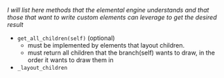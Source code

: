 
*I will list here methods that the elemental engine understands and that those that want to write custom elements can leverage to get the desired result*


* `get_all_children(self)` (optional)
    * must be implemented by elements that layout children.
    * must return all children that the branch(self) wants to draw, in the order it wants to draw them in
* `_layout_children`

